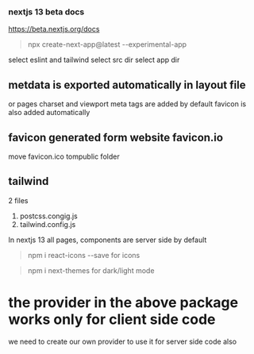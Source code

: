 ### nextjs 13 beta docs
https://beta.nextjs.org/docs 

> npx create-next-app@latest --experimental-app

select eslint and tailwind
select src dir
select app dir

## metdata is exported automatically in layout file
 or pages
 charset and viewport meta tags are added by default 
favicon is also added automatically

## favicon generated form website favicon.io
 move favicon.ico tompublic folder

 ## tailwind
 2 files
 1. postcss.congig.js
 2. tailwind.config.js

 In nextjs 13 all pages, components are server side by default

 > npm i react-icons --save   for icons

 >npm i next-themes  for  dark/light mode
 # the provider in the above package works only for client side code
 we need to create our own provider to use it for server side code also